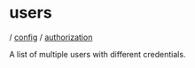 # users

/ [config](/reference/server-config/index.md) / [authorization](/reference/server-config/config/authorization/index.md) 

A list of multiple users with different credentials.

